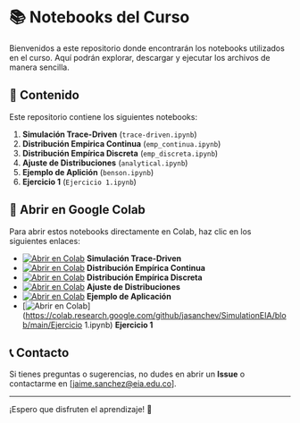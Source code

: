# 📚 Notebooks del Curso

Bienvenidos a este repositorio donde encontrarán los notebooks utilizados en el curso. Aquí podrán explorar, descargar y ejecutar los archivos de manera sencilla.

## 📂 Contenido
Este repositorio contiene los siguientes notebooks:

1. **Simulación Trace-Driven** (`trace-driven.ipynb`)
2. **Distribución Empirica Continua** (`emp_continua.ipynb`)
3. **Distribución Empírica Discreta** (`emp_discreta.ipynb`)
4. **Ajuste de Distribuciones** (`analytical.ipynb`)
5. **Ejemplo de Aplición** (`benson.ipynb`)
6. **Ejercicio 1** (`Ejercicio 1.ipynb`)

## 🚀 Abrir en Google Colab
Para abrir estos notebooks directamente en Colab, haz clic en los siguientes enlaces:
- [![Abrir en Colab](https://colab.research.google.com/assets/colab-badge.svg)](https://colab.research.google.com/github/jasanchev/SimulationEIA/blob/main/trace-driven.ipynb) **Simulación Trace-Driven**
- [![Abrir en Colab](https://colab.research.google.com/assets/colab-badge.svg)](https://colab.research.google.com/github/jasanchev/SimulationEIA/blob/main/emp_continua.ipynb) **Distribución Empírica Continua**
- [![Abrir en Colab](https://colab.research.google.com/assets/colab-badge.svg)](https://colab.research.google.com/github/jasanchev/SimulationEIA/blob/main/emp_discreta.ipynb) **Distribución Empírica Discreta**
- [![Abrir en Colab](https://colab.research.google.com/assets/colab-badge.svg)](https://colab.research.google.com/github/jasanchev/SimulationEIA/blob/main/analytical.ipynb) **Ajuste de Distribuciones**
- [![Abrir en Colab](https://colab.research.google.com/assets/colab-badge.svg)](https://colab.research.google.com/github/jasanchev/SimulationEIA/blob/main/benson.ipynb) **Ejemplo de Aplicación**
- [![Abrir en Colab](https://colab.research.google.com/assets/colab-badge.svg)](https://colab.research.google.com/github/jasanchev/SimulationEIA/blob/main/Ejercicio 1.ipynb) **Ejercicio 1**


## 📞 Contacto
Si tienes preguntas o sugerencias, no dudes en abrir un **Issue** o contactarme en [jaime.sanchez@eia.edu.co].

---
¡Espero que disfruten el aprendizaje! 🚀


